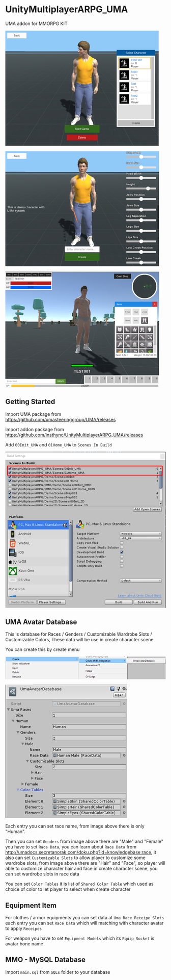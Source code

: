 # UnityMultiplayerARPG_UMA
UMA addon for MMORPG KIT

![](ScreenShots/001.png)

![](ScreenShots/002.png)

![](ScreenShots/003.png)

## Getting Started

Import UMA package from https://github.com/umasteeringgroup/UMA/releases

Import addon package from https://github.com/insthync/UnityMultiplayerARPG_UMA/releases

Add `00Init_UMA` and `01Home_UMA` to `Scenes In Build`

![](ScreenShots/004.png)

## UMA Avatar Database

This is database for Races / Genders / Customizable Wardrobe Slots / Customizable Colors, These data will be use in create character scene

You can create this by create menu

![](ScreenShots/005.png)

![](ScreenShots/006.png)

Each entry you can set race name, from image above there is only "Human".

Then you can set `Genders` from image above there are "Male" and "Female" you have to set `Race Data`, you can learn about `Race Data` from http://umadocs.secretanorak.com/doku.php?id=knowledgebase:race, it also can set `Customizable Slots` to allow player to customize some wardrobe slots, from image above there are "Hair" and "Face", so player will able to customize character hair and face in create character scene, you can set wardrobe slots in race data

You can set `Color Tables` it is list of `Shared Color Table` which used as choice of color to let player to select when create character

## Equipment Item

For clothes / armor equipments you can set data at `Uma Race Receipe Slots` each entry you can set `Race Data` which will matching with character avatar to apply `Receipes`

For weapon you have to set `Equipment Models` which its `Equip Socket` is avatar bone name

## MMO - MySQL Database

Import `main.sql` from `SQLs` folder to your database